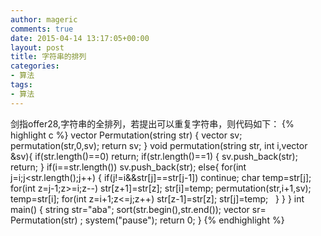 ```yaml
---
author: mageric
comments: true
date: 2015-04-14 13:17:05+00:00
layout: post
title: 字符串的排列
categories:
- 算法
tags:
- 算法
---
```

剑指offer28,字符串的全排列，若提出可以重复字符串，则代码如下：
{% highlight c %}
vector<string> Permutation(string str) {
  vector<string> sv;
  permutation(str,0,sv);
  return sv;
}
void permutation(string str, int i,vector<string> &sv){
  if(str.length()==0)
  return;
  if(str.length()==1)
  {
   sv.push_back(str);
   return;
  }
  if(i==str.length())
   sv.push_back(str);
  else{
   for(int j=i;j<str.length();j++)
   {
    if(j!=i&&str[j]==str[j-1])
    continue;
    char temp=str[j];
    for(int z=j-1;z>=i;z--)
      str[z+1]=str[z];
    str[i]=temp;
    permutation(str,i+1,sv);
    temp=str[i];
    for(int z=i+1;z<=j;z++)
      str[z-1]=str[z];
    str[j]=temp;
   }
  }
 }
 int main()
{
string str="aba";
sort(str.begin(),str.end());
vector<string> sr= Permutation(str) ;
system("pause");
return 0;
}
{%  endhighlight %}
